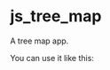 # js_tree_map

A tree map app.

You can use it like this:

<script type="text/javascript">
	$(function(){
		add_box_dom(new Page(1001, 1002, "zzz", "http://www.baidu.com"));
		add_box_dom(new Page(1001, 1003, "zzz", "http://www.baidu.com"));
		add_box_dom(new Page(1001, 1004, "zzz", "http://www.baidu.com"));
		add_box_dom(new Page(1001, 1005, "zzz", "http://www.baidu.com"));
	});
</script>
